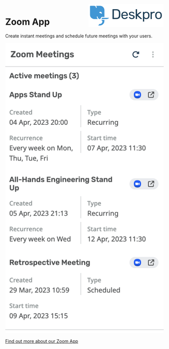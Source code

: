 <img align="right" alt="Deskpro" src="https://raw.githubusercontent.com/DeskproApps/zoom/master/docs/assets/deskpro-logo.svg" />

# Zoom App

Create instant meetings and schedule future meetings with your users.

![Zoom App - Deskpro](https://raw.githubusercontent.com/DeskproApps/zoom/master/docs/assets/zoom-screenshot-01.png)

[Find out more about our Zoom App](https://www.deskpro.com/apps/zoom)
